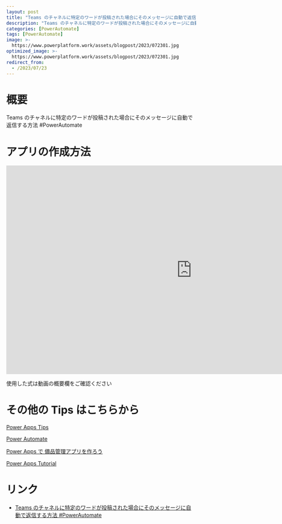 ```yaml
---
layout: post
title: "Teams のチャネルに特定のワードが投稿された場合にそのメッセージに自動で返信する方法 #PowerAutomate"
description: "Teams のチャネルに特定のワードが投稿された場合にそのメッセージに自動で返信する方法 #PowerAutomateを動画で分かりやすく解説"
categories: [PowerAutomate]
tags: [PowerAutomate]
image: >-
  https://www.powerplatform.work/assets/blogpost/2023/072301.jpg
optimized_image: >-
  https://www.powerplatform.work/assets/blogpost/2023/072301.jpg
redirect_from:
  - /2023/07/23
---
```



#  概要

Teams のチャネルに特定のワードが投稿された場合にそのメッセージに自動で返信する方法 #PowerAutomate


# アプリの作成方法

<iframe width="983" height="553" src="https://www.youtube.com/embed/2Vv96uNpwh0" title="YouTube video player" frameborder="0" allow="accelerometer; autoplay; clipboard-write; encrypted-media; gyroscope; picture-in-picture" allowfullscreen></iframe>


使用した式は動画の概要欄をご確認ください


# その他の Tips はこちらから

[Power Apps Tips](https://www.youtube.com/watch?v=VrAQf3JQ7yM&list=PLVhFi1fb3DqakSLVMn22DDcySXh9jtzi- )


[Power Automate](https://www.youtube.com/watch?v=-YnJYT0ASEM&list=PLVhFi1fb3Dqbzic6GieqnLFgD3aTj-eHA)


[Power Apps で 備品管理アプリを作ろう](https://www.youtube.com/playlist?list=PLVhFi1fb3DqZM3HKb8Hea6XEL96990Fyn)


[Power Apps Tutorial](https://www.youtube.com/playlist?list=PLVhFi1fb3DqalxpL974VvAJvV4iWoSbe_)


# リンク


- [Teams のチャネルに特定のワードが投稿された場合にそのメッセージに自動で返信する方法 #PowerAutomate](https://www.youtube.com/watch?v=2Vv96uNpwh0)

